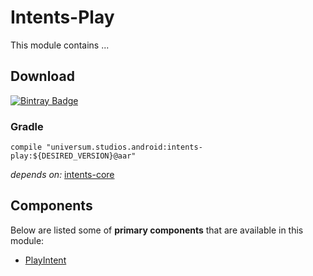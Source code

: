 Intents-Play
===============

This module contains ...

## Download ##
[![Bintray Badge](https://api.bintray.com/packages/universum-studios/android/universum.studios.android%3Aintents/images/download.svg)](https://bintray.com/universum-studios/android/universum.studios.android%3Aintents/_latestVersion)

### Gradle ###

    compile "universum.studios.android:intents-play:${DESIRED_VERSION}@aar"

_depends on:_
[intents-core](https://github.com/universum-studios/android_intents/tree/master/library-core)

## Components ##

Below are listed some of **primary components** that are available in this module:

- [PlayIntent](https://github.com/universum-studios/android_intents/blob/master/library-play/src/main/java/universum/studios/android/intent/PlayIntent.java)